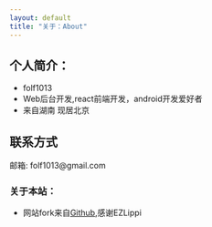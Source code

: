 ```yaml
---
layout: default
title: "关于：About"
---
```


## 个人简介：

* folf1013
* Web后台开发,react前端开发，android开发爱好者
* 来自湖南 现居北京

## 联系方式

<p class="contact">
邮箱: folf1013@gmail.com 
</p>

### 关于本站：

* 网站fork来自[Github](https://github.com/EZLippi/EZLippi.github.io),感谢EZLippi

